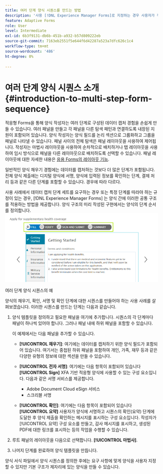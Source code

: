 ```yaml
---
title: 여러 단계 양식 시퀀스를 만드는 방법
description: '사용 [!DNL Experience Manager Forms]로 지정하는 경우 사용자가 적응형 양식을 탐색하고 채울 수 있도록 양식 패널 시퀀스를 정의할 수 있습니다. 사용 사례 접근 방식을 예로 들어 여러 단계로 구성된 양식 시퀀스를 만들어 보다 깊이 있게 살펴보십시오. '
feature: Adaptive Forms
role: User
level: Intermediate
exl-id: 6b3f9131-db6b-451b-a932-b57d809222eb
source-git-commit: 7163eb2551f5e644f6d42287a523a7dfc626c1c4
workflow-type: tm+mt
source-wordcount: '486'
ht-degree: 0%

---
```


# 여러 단계 양식 시퀀스 소개 {#introduction-to-multi-step-form-sequence}

적응형 Forms을 통해 양식 작성자는 여러 단계로 구성된 데이터 캡처 경험을 손쉽게 만들 수 있습니다. 여러 패널을 만들고 각 패널을 다른 탐색 패턴과 연결하도록 내장된 지원이 포함되어 있습니다. 양식 작성자는 양식 필드를 논리 섹션으로 그룹화하고 그룹을 패널로 나타낼 수 있습니다. 패널 사이의 전체 탐색은 패널 레이아웃을 사용하여 제어됩니다. 작성자는 마법사 레이아웃을 사용하여 순차적으로 배치하거나 탭 레이아웃을 사용하여 임시 방식으로 패널을 다른 레이아웃으로 배치하도록 선택할 수 있습니다. 패널 레이아웃에 대한 자세한 내용은 [응용 Forms의 레이아웃 기능](layout-capabilities-adaptive-forms.md).

일반적인 양식 채우기 경험에는 데이터를 캡처하는 것보다 더 많은 단계가 포함됩니다. 전체 양식 제출에는 디지털 양식에 서명, 양식에 입력된 정보를 확인하는 단계, 결제 처리 등과 같은 다른 단계를 포함할 수 있습니다. 경우에 따라 다르다.

사용 사례에서 데이터 캡처 단계 세트를 요구하는 경우 또는 특정 단계를 따라야 하는 규정이 있는 경우, [!DNL Experience Manager Forms] 는 양식 간에 이러한 공통 구조를 적용하는 방법을 제공합니다. 양식 구조의 미리 작성된 구현에서는 양식의 단계 순서를 정의합니다. ![여러 단계 양식 시퀀스의 예](assets/formpipeline.png)

여러 단계 양식 시퀀스의 예

양식의 채우기, 확인, 서명 및 확인 단계에 대한 시퀀스를 만들어야 하는 사용 사례를 살펴보겠습니다. 이러한 시퀀스를 만드는 단계는 다음과 같습니다.

1. 양식 템플릿을 정의하고 필요한 패널을 여기에 추가합니다. 시퀀스의 각 단계마다 패널이 하나씩 있어야 합니다. 그러나 패널 내에 하위 패널을 포함할 수 있습니다.

   이 예제에서는 다음 패널을 추가할 수 있습니다.

   * **[!UICONTROL 채우기]**: 여기에는 데이터를 캡처하기 위한 양식 필드가 포함되어 있습니다. 여기서는 중첩된 하위 패널을 포함하여 개인, 가족, 재무 등과 같은 다양한 유형의 정보에 대한 섹션을 만들 수 있습니다.

   <!--* **[!UICONTROL Verify]**: It contains the **[!UICONTROL Verify]** component that can be used in an XFA-based Adaptive Form. It displays the information captured in the Fill panel in read-only mode for verification.-->


   * **[!UICONTROL 전자 서명]**: 여기에는 다음 항목이 포함되어 있습니다 **[!UICONTROL Sign]** XFA 기반 적응형 양식에 사용할 수 있는 구성 요소입니다. 다음과 같은 서명 서비스를 제공합니다.

      * Adobe Document Cloud eSign 서비스
      * 스크리블 서명
   * **[!UICONTROL 확인]**: 여기에는 다음 항목이 포함되어 있습니다 **[!UICONTROL 요약]** 사용자가 양식에 서명하고 시퀀스의 확인(요약) 단계에 도달한 후 양식 제출을 확인하는 메시지를 표시하는 구성 요소입니다. 작성자가 [!UICONTROL 요약] 구성 요소를 만들고, 감사 메시지를 표시하고, 생성된 PDF에 대한 링크를 표시하는 등의 작업을 수행할 수 있습니다.



1. 루트 패널의 레이아웃을 다음으로 선택합니다. **[!UICONTROL 마법사]**.
1. 나머지 단계를 완료하여 양식 템플릿을 만듭니다. <!-- For more information, see [Creating a custom Adaptive Form template](custom-adaptive-forms-templates.md). -->

양식 서식 파일에서 양식 시퀀스를 정의한 후에는 요구 사항에 맞게 양식을 사용자 지정할 수 있지만 기본 구조가 제자리에 있는 양식을 만들 수 있습니다.
